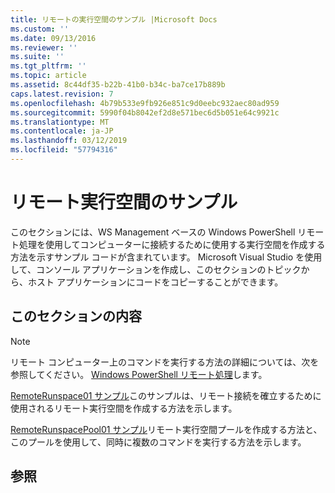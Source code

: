 ```yaml
---
title: リモートの実行空間のサンプル |Microsoft Docs
ms.custom: ''
ms.date: 09/13/2016
ms.reviewer: ''
ms.suite: ''
ms.tgt_pltfrm: ''
ms.topic: article
ms.assetid: 8c44df35-b22b-41b0-b34c-ba7ce17b889b
caps.latest.revision: 7
ms.openlocfilehash: 4b79b533e9fb926e851c9d0eebc932aec80ad959
ms.sourcegitcommit: 5990f04b8042ef2d8e571bec6d5b051e64c9921c
ms.translationtype: MT
ms.contentlocale: ja-JP
ms.lasthandoff: 03/12/2019
ms.locfileid: "57794316"
---
```

# <a name="remote-runspace-samples"></a>リモート実行空間のサンプル

このセクションには、WS Management ベースの Windows PowerShell リモート処理を使用してコンピューターに接続するために使用する実行空間を作成する方法を示すサンプル コードが含まれています。 Microsoft Visual Studio を使用して、コンソール アプリケーションを作成し、このセクションのトピックから、ホスト アプリケーションにコードをコピーすることができます。

## <a name="in-this-section"></a>このセクションの内容

> [!NOTE]
> リモート コンピューター上のコマンドを実行する方法の詳細については、次を参照してください。 [Windows PowerShell リモート処理](https://msdn.microsoft.com/en-us/library/ee706563(v=vs.85).aspx)します。

 [RemoteRunspace01 サンプル](./remoterunspace01-sample.md)このサンプルは、リモート接続を確立するために使用されるリモート実行空間を作成する方法を示します。

 [RemoteRunspacePool01 サンプル](./remoterunspacepool01-sample.md)リモート実行空間プールを作成する方法と、このプールを使用して、同時に複数のコマンドを実行する方法を示します。

## <a name="see-also"></a>参照
